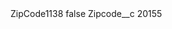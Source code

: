 <?xml version="1.0" encoding="UTF-8"?>
<CustomMetadata xmlns="http://soap.sforce.com/2006/04/metadata" xmlns:xsi="http://www.w3.org/2001/XMLSchema-instance" xmlns:xsd="http://www.w3.org/2001/XMLSchema">
    <label>ZipCode1138</label>
    <protected>false</protected>
    <values>
        <field>Zipcode__c</field>
        <value xsi:type="xsd:string">20155</value>
    </values>
</CustomMetadata>
